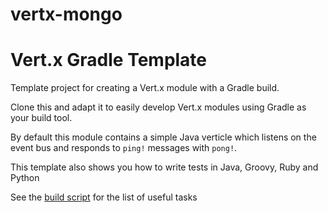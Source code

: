
vertx-mongo
===========


# Vert.x Gradle Template

Template project for creating a Vert.x module with a Gradle build.

Clone this and adapt it to easily develop Vert.x modules using Gradle as your build tool.

By default this module contains a simple Java verticle which listens on the event bus and responds to `ping!`
messages with `pong!`.

This template also shows you how to write tests in Java, Groovy, Ruby and Python

See the [build script](build.gradle) for the list of useful tasks
